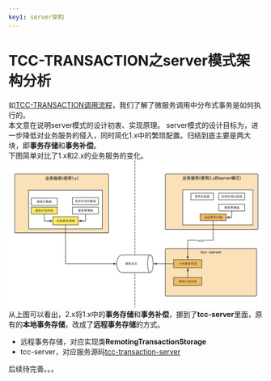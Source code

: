 ```yaml
---
key1: server架构
---
```


# TCC-TRANSACTION之server模式架构分析
如[TCC-TRANSACTION调用流程](/zh-cn/blog/tcc-transaction-invoke.html)，我们了解了微服务调用中分布式事务是如何执行的。  
本文意在说明server模式的设计初衷、实现原理。 
server模式的设计目标为，进一步降低对业务服务的侵入，同时简化1.x中的繁琐配置。归结到底主要是两大块，即**事务存储**和**事务补偿**。  
下图简单对比了1.x和2.x的业务服务的变化。  
![1x和2.x对比图](/img/tcc/1x_2x_compare.jpg)
从上图可以看出，2.x将1.x中的**事务存储**和**事务补偿**，挪到了**tcc-server**里面，原有的**本地事务存储**，改成了**远程事务存储**的方式。

- 远程事务存储，对应实现类**RemotingTransactionStorage**
- tcc-server，对应服务源码[tcc-transaction-server](https://github.com/changmingxie/tcc-transaction/tree/master-2.x/tcc-transaction-server)


后续待完善。。。



